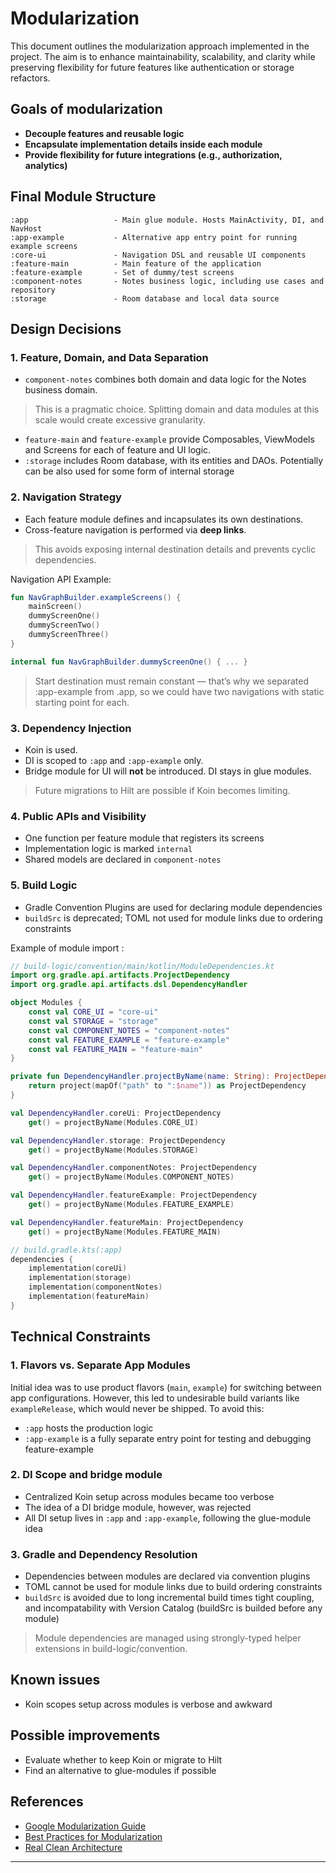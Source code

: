 # Modularization

This document outlines the modularization approach implemented in the project. The aim is to enhance maintainability, scalability, and clarity while preserving flexibility for future features like authentication or storage refactors.

## Goals of modularization

- **Decouple features and reusable logic**
- **Encapsulate implementation details inside each module**
- **Provide flexibility for future integrations (e.g., authorization, analytics)**

## Final Module Structure

```
:app                   - Main glue module. Hosts MainActivity, DI, and NavHost
:app-example           - Alternative app entry point for running example screens
:core-ui               - Navigation DSL and reusable UI components
:feature-main          - Main feature of the application
:feature-example       - Set of dummy/test screens
:component-notes       - Notes business logic, including use cases and repository
:storage               - Room database and local data source
```

## Design Decisions

### 1. Feature, Domain, and Data Separation

- `component-notes` combines both domain and data logic for the Notes business domain.

> This is a pragmatic choice. Splitting domain and data modules at this scale would create excessive granularity.
>
- `feature-main` and `feature-example` provide Composables, ViewModels and Screens for each of feature and UI logic.
- `:storage` includes Room database, with its entities and DAOs. Potentially can be also used for some form of internal storage

### 2. Navigation Strategy

- Each feature module defines and incapsulates its own destinations.
- Cross-feature navigation is performed via **deep links**.

> This avoids exposing internal destination details and prevents cyclic dependencies.
>

Navigation API Example:

```kotlin
fun NavGraphBuilder.exampleScreens() {
    mainScreen()
    dummyScreenOne()
    dummyScreenTwo()
    dummyScreenThree()
}

internal fun NavGraphBuilder.dummyScreenOne() { ... }
```

> Start destination must remain constant — that’s why we separated  :app-example from .app, so we could have two navigations with static starting point for each.
>

### 3. Dependency Injection

- Koin is used.
- DI is scoped to `:app` and `:app-example` only.
- Bridge module for UI will **not** be introduced. DI stays in glue modules.

> Future migrations to Hilt are possible if Koin becomes limiting.
>

### 4. Public APIs and Visibility

- One function per feature module that registers its screens
- Implementation logic is marked `internal`
- Shared models are declared in `component-notes`

### 5. Build Logic

- Gradle Convention Plugins are used for declaring module dependencies
- `buildSrc` is deprecated; TOML not used for module links due to ordering constraints

Example of module import :

```kotlin
// build-logic/convention/main/kotlin/ModuleDependencies.kt
import org.gradle.api.artifacts.ProjectDependency
import org.gradle.api.artifacts.dsl.DependencyHandler

object Modules {
    const val CORE_UI = "core-ui"
    const val STORAGE = "storage"
    const val COMPONENT_NOTES = "component-notes"
    const val FEATURE_EXAMPLE = "feature-example"
    const val FEATURE_MAIN = "feature-main"
}

private fun DependencyHandler.projectByName(name: String): ProjectDependency {
    return project(mapOf("path" to ":$name")) as ProjectDependency
}

val DependencyHandler.coreUi: ProjectDependency
    get() = projectByName(Modules.CORE_UI)

val DependencyHandler.storage: ProjectDependency
    get() = projectByName(Modules.STORAGE)

val DependencyHandler.componentNotes: ProjectDependency
    get() = projectByName(Modules.COMPONENT_NOTES)

val DependencyHandler.featureExample: ProjectDependency
    get() = projectByName(Modules.FEATURE_EXAMPLE)

val DependencyHandler.featureMain: ProjectDependency
    get() = projectByName(Modules.FEATURE_MAIN)
```

```kotlin
// build.gradle.kts(:app)
dependencies {
    implementation(coreUi)
    implementation(storage)
    implementation(componentNotes)
    implementation(featureMain)
}
```

## Technical Constraints

### 1. Flavors vs. Separate App Modules

Initial idea was to use product flavors (`main`, `example`) for switching between app configurations. However, this led to undesirable build variants like `exampleRelease`, which would never be shipped. To avoid this:

- `:app` hosts the production logic
- `:app-example` is a fully separate entry point for testing and debugging feature-example

### 2. DI Scope and bridge module

- Centralized Koin setup across modules became too verbose
- The idea of a DI bridge module, however, was rejected
- All DI setup lives in `:app` and `:app-example`, following the glue-module idea

### 3. Gradle and Dependency Resolution

- Dependencies between modules are declared via convention plugins
- TOML cannot be used for module links due to build ordering constraints
- `buildSrc` is avoided due to long incremental build times tight coupling, and incompatability with Version Catalog (buildSrc is builded before any module)

> Module dependencies are managed using strongly-typed helper extensions in build-logic/convention.
>

## Known issues

- Koin scopes setup across modules is verbose and awkward

## Possible improvements

- Evaluate whether to keep Koin or migrate to Hilt
- Find an alternative to glue-modules if possible

## References

- [Google Modularization Guide](https://developer.android.com/topic/modularization)
- [Best Practices for Modularization](https://developer.android.com/topic/modularization/patterns)
- [Real Clean Architecture](https://medium.com/clean-android-dev/the-real-clean-architecture-in-android-modularization-e26940fd0a23)

---